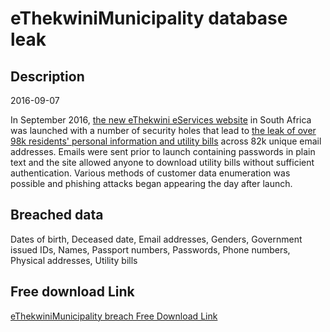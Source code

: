 # eThekwiniMunicipality database leak

## Description

2016-09-07

In September 2016, <a href="http://eservices.durban.gov.za" target="_blank" rel="noopener">the new eThekwini eServices website</a> in South Africa was launched with a number of security holes that lead to <a href="http://mybroadband.co.za/news/security/179064-ethekwini-municipality-leaking-private-details-of-over-300000-residents.html" target="_blank" rel="noopener">the leak of over 98k residents' personal information and utility bills</a> across 82k unique email addresses. Emails were sent prior to launch containing passwords in plain text and the site allowed anyone to download utility bills without sufficient authentication. Various methods of customer data enumeration was possible and phishing attacks began appearing the day after launch.

## Breached data

Dates of birth, Deceased date, Email addresses, Genders, Government issued IDs, Names, Passport numbers, Passwords, Phone numbers, Physical addresses, Utility bills

## Free download Link

[eThekwiniMunicipality breach Free Download Link](https://link-to.net/1229997/995.7550737396626/dynamic/?r=aHR0cHM6Ly93d3cubWVkaWFmaXJlLmNvbS92aWV3L3ZxcU9lNElKZkx6R3Nubi9lc2VydmljZXMuZHVyYmFuLmdvdi56YS9maWxl)